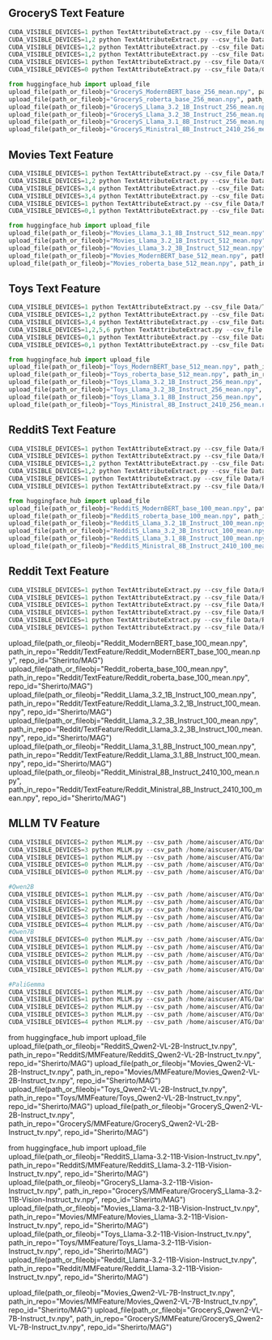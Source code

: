 ## GroceryS Text Feature
```python
CUDA_VISIBLE_DEVICES=1 python TextAttributeExtract.py --csv_file Data/GroceryS/GroceryS.csv --model_name 'answerdotai/ModernBERT-base' --name 'GroceryS' --path 'Data/GroceryS/TextFeature/' --max_length 256 --batch_size 512 --text_column 'text' --fp16 True
CUDA_VISIBLE_DEVICES=1,2 python TextAttributeExtract.py --csv_file Data/GroceryS/GroceryS.csv --model_name 'FacebookAI/roberta-base' --name 'GroceryS' --path 'Data/GroceryS/TextFeature/' --max_length 256 --batch_size 512 --text_column 'text' --fp16 True
CUDA_VISIBLE_DEVICES=1,2 python TextAttributeExtract.py --csv_file Data/GroceryS/GroceryS.csv --model_name 'meta-llama/Llama-3.2-1B-Instruct' --name 'GroceryS' --path 'Data/GroceryS/TextFeature/' --max_length 256 --batch_size 100 --text_column 'text' --fp16 True
CUDA_VISIBLE_DEVICES=1,2 python TextAttributeExtract.py --csv_file Data/GroceryS/GroceryS.csv --model_name 'meta-llama/Llama-3.2-3B-Instruct' --name 'GroceryS' --path 'Data/GroceryS/TextFeature/' --max_length 256 --batch_size 50 --text_column 'text' --fp16 True
CUDA_VISIBLE_DEVICES=1 python TextAttributeExtract.py --csv_file Data/GroceryS/GroceryS.csv --model_name 'meta-llama/Llama-3.1-8B-Instruct' --name 'GroceryS' --path 'Data/GroceryS/TextFeature/' --max_length 256 --batch_size 50 --text_column 'text' --fp16 True
CUDA_VISIBLE_DEVICES=0 python TextAttributeExtract.py --csv_file Data/GroceryS/GroceryS.csv --model_name 'mistralai/Ministral-8B-Instruct-2410' --name 'GroceryS' --path 'Data/GroceryS/TextFeature/' --max_length 256 --batch_size 50 --text_column 'text' --fp16 True
```

```python
from huggingface_hub import upload_file
upload_file(path_or_fileobj="GroceryS_ModernBERT_base_256_mean.npy", path_in_repo="GroceryS/TextFeature/GroceryS_ModernBERT_base_256_mean.npy", repo_id="Sherirto/MAG")
upload_file(path_or_fileobj="GroceryS_roberta_base_256_mean.npy", path_in_repo="GroceryS/TextFeature/GroceryS_roberta_base_256_mean.npy", repo_id="Sherirto/MAG")
upload_file(path_or_fileobj="GroceryS_Llama_3.2_1B_Instruct_256_mean.npy", path_in_repo="GroceryS/TextFeature/GroceryS_Llama_3.2_1B_Instruct_256_mean.npy", repo_id="Sherirto/MAG")
upload_file(path_or_fileobj="GroceryS_Llama_3.2_3B_Instruct_256_mean.npy", path_in_repo="GroceryS/TextFeature/GroceryS_Llama_3.2_3B_Instruct_256_mean.npy", repo_id="Sherirto/MAG")
upload_file(path_or_fileobj="GroceryS_Llama_3.1_8B_Instruct_256_mean.npy", path_in_repo="GroceryS/TextFeature/GroceryS_Llama_3.1_8B_Instruct_256_mean.npy", repo_id="Sherirto/MAG")
upload_file(path_or_fileobj="GroceryS_Ministral_8B_Instruct_2410_256_mean.npy", path_in_repo="GroceryS/TextFeature/GroceryS_Ministral_8B_Instruct_2410_256_mean.npy", repo_id="Sherirto/MAG")
```


## Movies Text Feature
```python
CUDA_VISIBLE_DEVICES=1 python TextAttributeExtract.py --csv_file Data/Movies/Movies.csv --model_name 'answerdotai/ModernBERT-base' --name 'Movies' --path 'Data/Movies/TextFeature/' --max_length 512 --batch_size 400 --text_column 'text' --f16 True --fp16 True
CUDA_VISIBLE_DEVICES=1,2 python TextAttributeExtract.py --csv_file Data/Movies/Movies.csv --model_name 'FacebookAI/roberta-base' --name 'Movies' --path 'Data/Movies/TextFeature/' --max_length 512 --batch_size 400 --text_column 'text' --f16 True --fp16 True
CUDA_VISIBLE_DEVICES=3,4 python TextAttributeExtract.py --csv_file Data/Movies/Movies.csv --model_name 'meta-llama/Llama-3.2-1B-Instruct' --name 'Movies' --path 'Data/Movies/TextFeature/' --max_length 512 --batch_size 50 --text_column 'text' --f16 True --fp16 True
CUDA_VISIBLE_DEVICES=3,4 python TextAttributeExtract.py --csv_file Data/Movies/Movies.csv --model_name 'meta-llama/Llama-3.2-3B-Instruct' --name 'Movies' --path 'Data/Movies/TextFeature/' --max_length 512 --batch_size 30 --text_column 'text' --f16 True --fp16 True   # 12/16G 
CUDA_VISIBLE_DEVICES=1 python TextAttributeExtract.py --csv_file Data/Movies/Movies.csv --model_name 'meta-llama/Llama-3.1-8B-Instruct' --name 'Movies' --path 'Data/Movies/TextFeature/' --max_length 512 --batch_size 5 --text_column 'text' --f16 True --fp16 True  
CUDA_VISIBLE_DEVICES=0,1 python TextAttributeExtract.py --csv_file Data/Movies/Movies.csv --model_name 'mistralai/Ministral-8B-Instruct-2410' --name 'Movies' --path 'Data/Movies/TextFeature/' --max_length 512 --batch_size 40 --text_column 'text' --f16 True --fp16 True
```

```python
from huggingface_hub import upload_file
upload_file(path_or_fileobj="Movies_Llama_3.1_8B_Instruct_512_mean.npy", path_in_repo="Movies/TextFeature/Movies_Llama_3.1_8B_Instruct_512_mean.npy", repo_id="Sherirto/MAG")
upload_file(path_or_fileobj="Movies_Llama_3.2_1B_Instruct_512_mean.npy", path_in_repo="Movies/TextFeature/Movies_Llama_3.2_1B_Instruct_512_mean.npy", repo_id="Sherirto/MAG")
upload_file(path_or_fileobj="Movies_Llama_3.2_3B_Instruct_512_mean.npy", path_in_repo="Movies/TextFeature/Movies_Llama_3.2_3B_Instruct_512_mean.npy", repo_id="Sherirto/MAG")
upload_file(path_or_fileobj="Movies_ModernBERT_base_512_mean.npy", path_in_repo="Movies/TextFeature/Movies_ModernBERT_base_512_mean.npy", repo_id="Sherirto/MAG")
upload_file(path_or_fileobj="Movies_roberta_base_512_mean.npy", path_in_repo="Movies/TextFeature/Movies_roberta_base_512_mean.npy", repo_id="Sherirto/MAG")
```


## Toys Text Feature 
```python
CUDA_VISIBLE_DEVICES=1 python TextAttributeExtract.py --csv_file Data/Toys/Toys.csv --model_name 'answerdotai/ModernBERT-base' --name 'Toys' --path 'Data/Toys/TextFeature/' --max_length 512 --batch_size 500 --text_column 'text' --fp16 True
CUDA_VISIBLE_DEVICES=1,2 python TextAttributeExtract.py --csv_file Data/Toys/Toys.csv --model_name 'FacebookAI/roberta-base' --name 'Toys' --path 'Data/Toys/TextFeature/' --max_length 512 --batch_size 500 --text_column 'text' --fp16 True
CUDA_VISIBLE_DEVICES=3,4 python TextAttributeExtract.py --csv_file Data/Toys/Toys.csv --model_name 'meta-llama/Llama-3.2-1B-Instruct' --name 'Toys' --path 'Data/Toys/TextFeature/' --max_length 256 --batch_size 200 --text_column 'text' --fp16 True
CUDA_VISIBLE_DEVICES=1,2,5,6 python TextAttributeExtract.py --csv_file Data/Toys/Toys.csv --model_name 'meta-llama/Llama-3.2-3B-Instruct' --name 'Toys' --path 'Data/Toys/TextFeature/' --max_length 256 --batch_size 50 --text_column 'text' --fp16 True
CUDA_VISIBLE_DEVICES=0,1 python TextAttributeExtract.py --csv_file Data/Toys/Toys.csv --model_name 'meta-llama/Llama-3.1-8B-Instruct' --name 'Toys' --path 'Data/Toys/TextFeature/' --max_length 256 --batch_size 50 --text_column 'text' --fp16 True
CUDA_VISIBLE_DEVICES=0,1 python TextAttributeExtract.py --csv_file Data/Toys/Toys.csv --model_name 'mistralai/Ministral-8B-Instruct-2410' --name 'Toys' --path 'Data/Toys/TextFeature/' --max_length 256 --batch_size 50 --text_column 'text' --fp16 True
```

```python
from huggingface_hub import upload_file
upload_file(path_or_fileobj="Toys_ModernBERT_base_512_mean.npy", path_in_repo="Toys/TextFeature/Toys_ModernBERT_base_512_mean.npy", repo_id="Sherirto/MAG")
upload_file(path_or_fileobj="Toys_roberta_base_512_mean.npy", path_in_repo="Toys/TextFeature/Toys_roberta_base_512_mean.npy", repo_id="Sherirto/MAG")
upload_file(path_or_fileobj="Toys_Llama_3.2_1B_Instruct_256_mean.npy", path_in_repo="Toys/TextFeature/Toys_Llama_3.2_1B_Instruct_256_mean.npy", repo_id="Sherirto/MAG")
upload_file(path_or_fileobj="Toys_Llama_3.2_3B_Instruct_256_mean.npy", path_in_repo="Toys/TextFeature/Toys_Llama_3.2_3B_Instruct_256_mean.npy", repo_id="Sherirto/MAG")
upload_file(path_or_fileobj="Toys_Llama_3.1_8B_Instruct_256_mean.npy", path_in_repo="Toys/TextFeature/Toys_Llama_3.1_8B_Instruct_256_mean.npy", repo_id="Sherirto/MAG")
upload_file(path_or_fileobj="Toys_Ministral_8B_Instruct_2410_256_mean.npy", path_in_repo="Toys/TextFeature/Toys_Ministral_8B_Instruct_2410_256_mean.npy", repo_id="Sherirto/MAG")
```

## RedditS Text Feature
```python
CUDA_VISIBLE_DEVICES=1 python TextAttributeExtract.py --csv_file Data/RedditS/RedditS.csv --model_name 'answerdotai/ModernBERT-base' --name 'RedditS' --path 'Data/RedditS/TextFeature/' --max_length 100 --batch_size 500 --text_column 'caption' --fp16 True
CUDA_VISIBLE_DEVICES=1 python TextAttributeExtract.py --csv_file Data/RedditS/RedditS.csv --model_name 'FacebookAI/roberta-base' --name 'RedditS' --path 'Data/RedditS/TextFeature/' --max_length 100 --batch_size 500 --text_column 'caption' --fp16 True
CUDA_VISIBLE_DEVICES=1,2 python TextAttributeExtract.py --csv_file Data/RedditS/RedditS.csv --model_name 'meta-llama/Llama-3.2-1B-Instruct' --name 'RedditS' --path 'Data/RedditS/TextFeature/' --max_length 100 --batch_size 100 --text_column 'caption' --fp16 True
CUDA_VISIBLE_DEVICES=1,2 python TextAttributeExtract.py --csv_file Data/RedditS/RedditS.csv --model_name 'meta-llama/Llama-3.2-3B-Instruct' --name 'RedditS' --path 'Data/RedditS/TextFeature/' --max_length 100 --batch_size 50 --text_column 'caption' --fp16 True
CUDA_VISIBLE_DEVICES=1 python TextAttributeExtract.py --csv_file Data/RedditS/RedditS.csv --model_name 'meta-llama/Llama-3.1-8B-Instruct' --name 'RedditS' --path 'Data/RedditS/TextFeature/' --max_length 100 --batch_size 40 --text_column 'caption' --fp16 True
CUDA_VISIBLE_DEVICES=1 python TextAttributeExtract.py --csv_file Data/RedditS/RedditS.csv --model_name 'mistralai/Ministral-8B-Instruct-2410' --name 'RedditS' --path 'Data/RedditS/TextFeature/' --max_length 100 --batch_size 40 --text_column 'caption' --fp16 True
```

```python
from huggingface_hub import upload_file
upload_file(path_or_fileobj="RedditS_ModernBERT_base_100_mean.npy", path_in_repo="RedditS/TextFeature/RedditS_ModernBERT_base_100_mean.npy", repo_id="Sherirto/MAG")
upload_file(path_or_fileobj="RedditS_roberta_base_100_mean.npy", path_in_repo="RedditS/TextFeature/RedditS_roberta_base_100_mean.npy", repo_id="Sherirto/MAG")
upload_file(path_or_fileobj="RedditS_Llama_3.2_1B_Instruct_100_mean.npy", path_in_repo="RedditS/TextFeature/RedditS_Llama_3.2_1B_Instruct_100_mean.npy", repo_id="Sherirto/MAG")
upload_file(path_or_fileobj="RedditS_Llama_3.2_3B_Instruct_100_mean.npy", path_in_repo="RedditS/TextFeature/RedditS_Llama_3.2_3B_Instruct_100_mean.npy", repo_id="Sherirto/MAG")
upload_file(path_or_fileobj="RedditS_Llama_3.1_8B_Instruct_100_mean.npy", path_in_repo="RedditS/TextFeature/RedditS_Llama_3.1_8B_Instruct_100_mean.npy", repo_id="Sherirto/MAG")
upload_file(path_or_fileobj="RedditS_Ministral_8B_Instruct_2410_100_mean.npy", path_in_repo="RedditS/TextFeature/RedditS_Ministral_8B_Instruct_2410_100_mean.npy", repo_id="Sherirto/MAG")
```

## Reddit Text Feature
```python
CUDA_VISIBLE_DEVICES=1 python TextAttributeExtract.py --csv_file Data/Reddit/Reddit.csv --model_name 'answerdotai/ModernBERT-base' --name 'Reddit' --path 'Data/Reddit/TextFeature/' --max_length 100 --batch_size 500 --text_column 'caption' --fp16 True
CUDA_VISIBLE_DEVICES=1 python TextAttributeExtract.py --csv_file Data/Reddit/Reddit.csv --model_name 'FacebookAI/roberta-base' --name 'Reddit' --path 'Data/Reddit/TextFeature/' --max_length 100 --batch_size 500 --text_column 'caption' --fp16 True
CUDA_VISIBLE_DEVICES=1 python TextAttributeExtract.py --csv_file Data/Reddit/Reddit.csv --model_name 'meta-llama/Llama-3.2-1B-Instruct' --name 'Reddit' --path 'Data/Reddit/TextFeature/' --max_length 100 --batch_size 100 --text_column 'caption' --fp16 True
CUDA_VISIBLE_DEVICES=1 python TextAttributeExtract.py --csv_file Data/Reddit/Reddit.csv --model_name 'meta-llama/Llama-3.2-3B-Instruct' --name 'Reddit' --path 'Data/Reddit/TextFeature/' --max_length 100 --batch_size 50 --text_column 'caption' --fp16 True
CUDA_VISIBLE_DEVICES=1 python TextAttributeExtract.py --csv_file Data/Reddit/Reddit.csv --model_name 'meta-llama/Llama-3.1-8B-Instruct' --name 'Reddit' --path 'Data/Reddit/TextFeature/' --max_length 100 --batch_size 40 --text_column 'caption' --fp16 True
CUDA_VISIBLE_DEVICES=1 python TextAttributeExtract.py --csv_file Data/Reddit/Reddit.csv --model_name 'mistralai/Ministral-8B-Instruct-2410' --name 'Reddit' --path 'Data/Reddit/TextFeature/' --max_length 100 --batch_size 40 --text_column 'caption' --fp16 True
```

upload_file(path_or_fileobj="Reddit_ModernBERT_base_100_mean.npy", path_in_repo="Reddit/TextFeature/Reddit_ModernBERT_base_100_mean.npy", repo_id="Sherirto/MAG")
upload_file(path_or_fileobj="Reddit_roberta_base_100_mean.npy", path_in_repo="Reddit/TextFeature/Reddit_roberta_base_100_mean.npy", repo_id="Sherirto/MAG")
upload_file(path_or_fileobj="Reddit_Llama_3.2_1B_Instruct_100_mean.npy", path_in_repo="Reddit/TextFeature/Reddit_Llama_3.2_1B_Instruct_100_mean.npy", repo_id="Sherirto/MAG")
upload_file(path_or_fileobj="Reddit_Llama_3.2_3B_Instruct_100_mean.npy", path_in_repo="Reddit/TextFeature/Reddit_Llama_3.2_3B_Instruct_100_mean.npy", repo_id="Sherirto/MAG")
upload_file(path_or_fileobj="Reddit_Llama_3.1_8B_Instruct_100_mean.npy", path_in_repo="Reddit/TextFeature/Reddit_Llama_3.1_8B_Instruct_100_mean.npy", repo_id="Sherirto/MAG")
upload_file(path_or_fileobj="Reddit_Ministral_8B_Instruct_2410_100_mean.npy", path_in_repo="Reddit/TextFeature/Reddit_Ministral_8B_Instruct_2410_100_mean.npy", repo_id="Sherirto/MAG")

## MLLM TV Feature
```python
CUDA_VISIBLE_DEVICES=2 python MLLM.py --csv_path /home/aiscuser/ATG/Data/Movies/Movies.csv --image_path /home/aiscuser/ATG/Data/Movies/MoviesImages/ --path /home/aiscuser/ATG/Data/Movies/MMFeature/  --name Movies --model_name 'meta-llama/Llama-3.2-11B-Vision-Instruct'
CUDA_VISIBLE_DEVICES=3 python MLLM.py --csv_path /home/aiscuser/ATG/Data/Toys/Toys.csv --image_path /home/aiscuser/ATG/Data/Toys/ToysImages/ --path /home/aiscuser/ATG/Data/Toys/MMFeature/  --name Toys  --model_name 'meta-llama/Llama-3.2-11B-Vision-Instruct'
CUDA_VISIBLE_DEVICES=1 python MLLM.py --csv_path /home/aiscuser/ATG/Data/RedditS/RedditS.csv --image_path /home/aiscuser/ATG/Data/RedditS/RedditSImages/ --path /home/aiscuser/ATG/Data/RedditS/MMFeature/  --name RedditS  --model_name 'meta-llama/Llama-3.2-11B-Vision-Instruct'
CUDA_VISIBLE_DEVICES=0 python MLLM.py --csv_path /home/aiscuser/ATG/Data/GroceryS/GroceryS.csv --image_path /home/aiscuser/ATG/Data/GroceryS/GrocerySImages/ --path /home/aiscuser/ATG/Data/GroceryS/MMFeature/  --name GroceryS  --model_name 'meta-llama/Llama-3.2-11B-Vision-Instruct'
CUDA_VISIBLE_DEVICES=0 python MLLM.py --csv_path /home/aiscuser/ATG/Data/Reddit/Reddit.csv --image_path /home/aiscuser/ATG/Data/Reddit/RedditImages/ --path /home/aiscuser/ATG/Data/Reddit/MMFeature/  --name Reddit  --model_name 'meta-llama/Llama-3.2-11B-Vision-Instruct'
```


```python
#Qwen2B
CUDA_VISIBLE_DEVICES=1 python MLLM.py --csv_path /home/aiscuser/ATG/Data/Movies/Movies.csv --image_path /home/aiscuser/ATG/Data/Movies/MoviesImages/ --path /home/aiscuser/ATG/Data/Movies/MMFeature/  --name Movies --model_name 'Qwen/Qwen2-VL-2B-Instruct' 
CUDA_VISIBLE_DEVICES=1 python MLLM.py --csv_path /home/aiscuser/ATG/Data/GroceryS/GroceryS.csv --image_path /home/aiscuser/ATG/Data/GroceryS/GrocerySImages/ --path /home/aiscuser/ATG/Data/GroceryS/MMFeature/    --name GroceryS --model_name  'Qwen/Qwen2-VL-2B-Instruct'
CUDA_VISIBLE_DEVICES=2 python MLLM.py --csv_path /home/aiscuser/ATG/Data/RedditS/RedditS.csv --image_path /home/aiscuser/ATG/Data/RedditS/RedditSImages/ --path /home/aiscuser/ATG/Data/RedditS/MMFeature/  --name RedditS  --model_name  'Qwen/Qwen2-VL-2B-Instruct'
CUDA_VISIBLE_DEVICES=3 python MLLM.py --csv_path /home/aiscuser/ATG/Data/Toys/Toys.csv --image_path /home/aiscuser/ATG/Data/Toys/ToysImages/ --path /home/aiscuser/ATG/Data/Toys/MMFeature/  --name Toys --model_name  'Qwen/Qwen2-VL-2B-Instruct'
CUDA_VISIBLE_DEVICES=4 python MLLM.py --csv_path /home/aiscuser/ATG/Data/Reddit/Reddit.csv --image_path /home/aiscuser/ATG/Data/Reddit/RedditImages/ --path /home/aiscuser/ATG/Data/Reddit/MMFeature/  --name Reddit  --model_name  'Qwen/Qwen2-VL-2B-Instruct'  --text_column 'caption'
#Qwen7B
CUDA_VISIBLE_DEVICES=0 python MLLM.py --csv_path /home/aiscuser/ATG/Data/Movies/Movies.csv --image_path /home/aiscuser/ATG/Data/Movies/MoviesImages/ --path /home/aiscuser/ATG/Data/Movies/MMFeature/  --name Movies --model_name 'Qwen/Qwen2-VL-7B-Instruct' 
CUDA_VISIBLE_DEVICES=1 python MLLM.py --csv_path /home/aiscuser/ATG/Data/GroceryS/GroceryS.csv --image_path /home/aiscuser/ATG/Data/GroceryS/GrocerySImages/ --path /home/aiscuser/ATG/Data/GroceryS/MMFeature/    --name GroceryS --model_name  'Qwen/Qwen2-VL-7B-Instruct' 
CUDA_VISIBLE_DEVICES=2 python MLLM.py --csv_path /home/aiscuser/ATG/Data/RedditS/RedditS.csv --image_path /home/aiscuser/ATG/Data/RedditS/RedditSImages/ --path /home/aiscuser/ATG/Data/RedditS/MMFeature/  --name RedditS  --model_name  'Qwen/Qwen2-VL-7B-Instruct'  --text_column 'caption'
CUDA_VISIBLE_DEVICES=0 python MLLM.py --csv_path /home/aiscuser/ATG/Data/Toys/Toys.csv --image_path /home/aiscuser/ATG/Data/Toys/ToysImages/ --path /home/aiscuser/ATG/Data/Toys/MMFeature/  --name Toys --model_name  'Qwen/Qwen2-VL-7B-Instruct'
CUDA_VISIBLE_DEVICES=1 python MLLM.py --csv_path /home/aiscuser/ATG/Data/Reddit/Reddit.csv --image_path /home/aiscuser/ATG/Data/Reddit/RedditImages/ --path /home/aiscuser/ATG/Data/Reddit/MMFeature/  --name Reddit  --model_name  'Qwen/Qwen2-VL-7B-Instruct'  --text_column 'caption'
```

```python
#PaliGemma
CUDA_VISIBLE_DEVICES=1 python MLLM.py --csv_path /home/aiscuser/ATG/Data/Movies/Movies.csv --image_path /home/aiscuser/ATG/Data/Movies/MoviesImages/ --path /home/aiscuser/ATG/Data/Movies/MMFeature/  --name Movies --model_name 'google/paligemma2-3b-pt-224'
CUDA_VISIBLE_DEVICES=1 python MLLM.py --csv_path /home/aiscuser/ATG/Data/GroceryS/GroceryS.csv --image_path /home/aiscuser/ATG/Data/GroceryS/GrocerySImages/ --path /home/aiscuser/ATG/Data/GroceryS/MMFeature/    --name GroceryS --model_name  'google/paligemma2-3b-pt-224'
CUDA_VISIBLE_DEVICES=2 python MLLM.py --csv_path /home/aiscuser/ATG/Data/RedditS/RedditS.csv --image_path /home/aiscuser/ATG/Data/RedditS/RedditSImages/ --path /home/aiscuser/ATG/Data/RedditS/MMFeature/  --name RedditS  --model_name  'google/paligemma2-3b-pt-224'  --text_column 'caption'
CUDA_VISIBLE_DEVICES=3 python MLLM.py --csv_path /home/aiscuser/ATG/Data/Toys/Toys.csv --image_path /home/aiscuser/ATG/Data/Toys/ToysImages/ --path /home/aiscuser/ATG/Data/Toys/MMFeature/  --name Toys --model_name  'google/paligemma2-3b-pt-224'
CUDA_VISIBLE_DEVICES=4 python MLLM.py --csv_path /home/aiscuser/ATG/Data/Reddit/Reddit.csv --image_path /home/aiscuser/ATG/Data/Reddit/RedditImages/ --path /home/aiscuser/ATG/Data/Reddit/MMFeature/  --name Reddit  --model_name  'google/paligemma2-3b-pt-224'  --text_column 'caption'
```





from huggingface_hub import upload_file
upload_file(path_or_fileobj="RedditS_Qwen2-VL-2B-Instruct_tv.npy", path_in_repo="RedditS/MMFeature/RedditS_Qwen2-VL-2B-Instruct_tv.npy", repo_id="Sherirto/MAG")
upload_file(path_or_fileobj="Movies_Qwen2-VL-2B-Instruct_tv.npy", path_in_repo="Movies/MMFeature/Movies_Qwen2-VL-2B-Instruct_tv.npy", repo_id="Sherirto/MAG")
upload_file(path_or_fileobj="Toys_Qwen2-VL-2B-Instruct_tv.npy", path_in_repo="Toys/MMFeature/Toys_Qwen2-VL-2B-Instruct_tv.npy", repo_id="Sherirto/MAG")
upload_file(path_or_fileobj="GroceryS_Qwen2-VL-2B-Instruct_tv.npy", path_in_repo="GroceryS/MMFeature/GroceryS_Qwen2-VL-2B-Instruct_tv.npy", repo_id="Sherirto/MAG")

from huggingface_hub import upload_file
upload_file(path_or_fileobj="RedditS_Llama-3.2-11B-Vision-Instruct_tv.npy", path_in_repo="RedditS/MMFeature/RedditS_Llama-3.2-11B-Vision-Instruct_tv.npy", repo_id="Sherirto/MAG")
upload_file(path_or_fileobj="GroceryS_Llama-3.2-11B-Vision-Instruct_tv.npy", path_in_repo="GroceryS/MMFeature/GroceryS_Llama-3.2-11B-Vision-Instruct_tv.npy", repo_id="Sherirto/MAG")
upload_file(path_or_fileobj="Movies_Llama-3.2-11B-Vision-Instruct_tv.npy", path_in_repo="Movies/MMFeature/Movies_Llama-3.2-11B-Vision-Instruct_tv.npy", repo_id="Sherirto/MAG")
upload_file(path_or_fileobj="Toys_Llama-3.2-11B-Vision-Instruct_tv.npy", path_in_repo="Toys/MMFeature/Toys_Llama-3.2-11B-Vision-Instruct_tv.npy", repo_id="Sherirto/MAG")
upload_file(path_or_fileobj="Reddit_Llama-3.2-11B-Vision-Instruct_tv.npy", path_in_repo="Reddit/MMFeature/Reddit_Llama-3.2-11B-Vision-Instruct_tv.npy", repo_id="Sherirto/MAG")


upload_file(path_or_fileobj="Movies_Qwen2-VL-7B-Instruct_tv.npy", path_in_repo="Movies/MMFeature/Movies_Qwen2-VL-7B-Instruct_tv.npy", repo_id="Sherirto/MAG")
upload_file(path_or_fileobj="GroceryS_Qwen2-VL-7B-Instruct_tv.npy", path_in_repo="GroceryS/MMFeature/GroceryS_Qwen2-VL-7B-Instruct_tv.npy", repo_id="Sherirto/MAG")